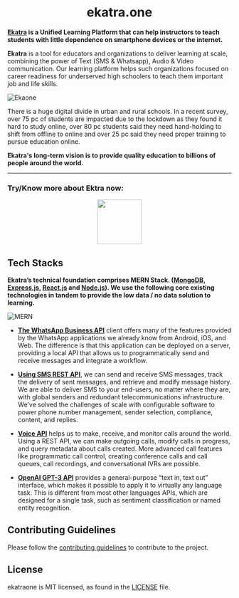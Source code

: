 <h1 align="center">ekatra.one</h1>

**[Ekatra](https://www.ekatra.one/) is a Unified Learning Platform that can help instructors to teach students with little dependence on smartphone devices or the internet.**

**Ekatra** is a tool for educators and organizations to deliver learning at scale, combining the power of Text (SMS & Whatsapp), Audio & Video communication. Our learning platform helps such organizations focused on career readiness for underserved high schoolers to teach them important job and life skills.

![Ekaone](https://user-images.githubusercontent.com/51878265/146318650-c20ad11e-9de4-4e0e-a331-b5a61ca084e1.gif)

There is a huge digital divide in urban and rural schools. In a recent survey, over 75 pc of students are impacted due to the lockdown as they found it hard to study online, over 80 pc students said they need hand-holding to shift from offline to online and over 25 pc said they need proper training to pursue education online.

**Ekatra's long-term vision is to provide quality education to billions of people around the world.**

---

### Try/Know more about Ektra now:

<p align="center"><a href="https://api.whatsapp.com/send?phone=919423941806&text=Hello,+tell+me+about+ekatra!&utm_source=website"><img src="https://user-images.githubusercontent.com/51878265/146324578-08b40adb-d813-46be-a852-8b680d0636c6.png" height="100"></a>
</p>

## Tech Stacks

**Ekatra’s technical foundation comprises MERN Stack. ([MongoDB](https://github.com/mongodb/mongo), [Express.js](https://github.com/expressjs/express), [React.js](https://github.com/reactjs/reactjs.org) and [Node.js](https://github.com/nodejs/node)). We use the following core existing technologies in tandem to provide the low data / no data solution to learning.** 

![MERN](https://user-images.githubusercontent.com/51878265/146328545-8e211ca6-f6d5-4ac3-871e-679010b718c5.jpg)

- [**The WhatsApp Business API**](https://www.whatsapp.com/business/api) client offers many of the features provided by the WhatsApp applications we already know from Android, iOS, and Web. The difference is that this application can be deployed on a server, providing a local API that allows us to programmatically send and receive messages and integrate a workflow.

- [**Using SMS REST API**](https://www.twilio.com/docs/sms/api), we can send and receive SMS messages, track the delivery of sent messages, and retrieve and modify message history. We are able to deliver SMS to your end-users, no matter where they are, with global senders and redundant telecommunications infrastructure. We’ve solved the challenges of scale with configurable software to power phone number management, sender selection, compliance, content, and replies. 

- [**Voice API**](https://www.twilio.com/docs/voice) helps us to make, receive, and monitor calls around the world. Using a REST API, we can make outgoing calls, modify calls in progress, and query metadata about calls created. More advanced call features like programmatic call control, creating conference calls and call queues,  call recordings, and conversational IVRs are possible. 

- [**OpenAI GPT-3 API**](https://openai.com/blog/openai-api/) provides a general-purpose “text in, text out” interface, which makes it possible to apply it to virtually any language task. This is different from most other languages APIs, which are designed for a single task, such as sentiment classification or named entity recognition.

## Contributing Guidelines

Please follow the [contributing guidelines](CONTRIBUTING.md) to contribute to the project.

## License
ekatraone is MIT licensed, as found in the [LICENSE](LICENSE) file.
